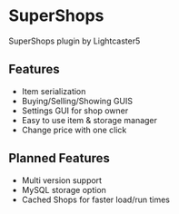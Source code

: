 # SuperShops
SuperShops plugin by Lightcaster5

## Features
- Item serialization
- Buying/Selling/Showing GUIS
- Settings GUI for shop owner
- Easy to use item & storage manager
- Change price with one click

## Planned Features
- Multi version support
- MySQL storage option
- Cached Shops for faster load/run times
